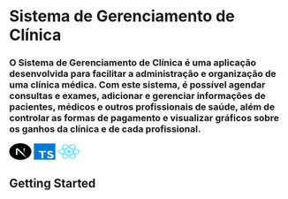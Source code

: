 # Sistema de Gerenciamento de Clínica

### O Sistema de Gerenciamento de Clínica é uma aplicação desenvolvida para facilitar a administração e organização de uma clínica médica. Com este sistema, é possível agendar consultas e exames, adicionar e gerenciar informações de pacientes, médicos e outros profissionais de saúde, além de controlar as formas de pagamento e visualizar gráficos sobre os ganhos da clínica e de cada profissional.

<div>
  <img align="center" alt="Next" height="30" width="40" src="https://github.com/devicons/devicon/blob/master/icons/nextjs/nextjs-original.svg">
  <img align="center" alt="TS" height="30" width="40" src="https://github.com/devicons/devicon/blob/master/icons/typescript/typescript-original.svg">
  <img align="center" alt="React" height="30" width="40" src="https://github.com/devicons/devicon/blob/master/icons/react/react-original.svg">
 </div> 

 
## 

## Getting Started


